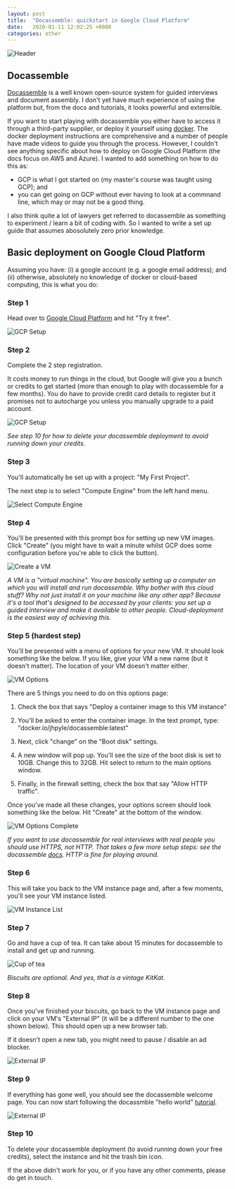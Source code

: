 ```yaml
---
layout: post
title:  "Docassemble: quickstart in Google Cloud Platform"
date:   2020-01-11 12:02:25 +0000
categories: other
---
```


![Header](https://richardbatstone.github.io/images/DD_011.PNG)

## Docassemble

[Docassemble](https://docassemble.org/) is a well known open-source system for guided interviews and document assembly. I don't yet have much experience of using the platform but, from the docs and tutorials, it looks powerful and extensible.

If you want to start playing with docassemble you either have to access it through a third-party supplier, or deploy it yourself using [docker](https://www.docker.com/). The docker deployment instructions are comprehensive and a number of people have made videos to guide you through the process. However, I couldn't see anything specific about how to deploy on Google Cloud Platform (the docs focus on AWS and Azure). I wanted to add something on how to do this as:

 - GCP is what I got started on (my master's course was taught using GCP); and
 - you can get going on GCP without ever having to look at a commnand line, which may or may not be a good thing.
 
I also think quite a lot of lawyers get referred to docassemble as something to experiment / learn a bit of coding with. So I wanted to write a set up guide that assumes abosolutely zero prior knowledge. 

## Basic deployment on Google Cloud Platform

Assuming you have: (i) a google account (e.g. a google email address); and (ii) otherwise, absolutely no knowledge of docker or cloud-based computing, this is what you do:

### Step 1

Head over to [Google Cloud Platform](https://cloud.google.com/) and hit "Try it free".

![GCP Setup](https://richardbatstone.github.io/images/GCP_landing.PNG)

### Step 2

Complete the 2 step registration. 

It costs money to run things in the cloud, but Google will give you a bunch or credits to get started (more than enough to play with docassemble for a few months). You do have to provide credit card details to register but it promises not to autocharge you unless you manually upgrade to a paid account.

![GCP Setup](https://richardbatstone.github.io/images/GCP_set_up.PNG)

*See step 10 for how to delete your docassemble deployment to avoid running down your credits.*

### Step 3 

You'll automatically be set up with a project: "My First Project". 

The next step is to select "Compute Engine" from the left hand menu.

![Select Compute Engine](https://richardbatstone.github.io/images/GCP_compute_engine_wide.PNG)

### Step 4

You'll be presented with this prompt box for setting up new VM images. Click "Create" (you might have to wait a minute whilst GCP does some configuration before you're able to click the button).

![Create a VM](https://richardbatstone.github.io/images/GCP_VM_instance.PNG)

*A VM is a "virtual machine". You are basically setting up a computer on which you will install and run docassemble. Why bother with this cloud stuff? Why not just install it on your machine like any other app? Because it's a tool that's designed to be accessed by your clients: you set up a guided interview and make it available to other people. Cloud-deployment is the easiest way of achieving this.*

### Step 5 (hardest step)

You'll be presented with a menu of options for your new VM. It should look something like the below. If you like, give your VM a new name (but it doesn't matter). The location of your VM doesn't matter either.

![VM Options](https://richardbatstone.github.io/images/GCP_VM_options1.PNG)

There are 5 things you need to do on this options page:

1. Check the box that says "Deploy a container image to this VM instance"

2. You'll be asked to enter the container image. In the text prompt, type: "docker.io/jhpyle/docassemble:latest"

3. Next, click "change" on the "Boot disk" settings.

4. A new window will pop up. You'll see the size of the boot disk is set to 10GB. Change this to 32GB. Hit select to return to the main options window.

5. Finally, in the firewall setting, check the box that say "Allow HTTP traffic".
 
Once you've made all these changes, your options screen should look something like the below. Hit "Create" at the bottom of the window.

![VM Options Complete](https://richardbatstone.github.io/images/GCP_VM_options_all.PNG)

*If you want to use docassemble for real interviews with real people you should use HTTPS, not HTTP. That takes a few more setup steps: see the docassemble [docs](https://docassemble.org/docs/docker.html#https). HTTP is fine for playing around.*

### Step 6

This will take you back to the VM instance page and, after a few moments, you'll see your VM instance listed.

![VM Instance List](https://richardbatstone.github.io/images/GCP_VM_list.PNG)

### Step 7

Go and have a cup of tea. It can take about 15 minutes for docassemble to install and get up and running.

![Cup of tea](https://richardbatstone.github.io/images/cup_of_tea.jpg)

*Biscuits are optional. And yes, that is a vintage KitKat.*

### Step 8

Once you've finished your biscuits, go back to the VM instance page and click on your VM's "External IP" (it will be a different number to the one shown below). This should open up a new browser tab.

If it doesn't open a new tab, you might need to pause / disable an ad blocker.

![External IP](https://richardbatstone.github.io/images/GCP_VM_http.PNG)

### Step 9

If everything has gone well, you should see the docassemble welcome page. You can now start following the docassmble "hello world" [tutorial](https://docassemble.org/docs/helloworld.html). 

![External IP](https://richardbatstone.github.io/images/GCP_VM_connect.PNG)

### Step 10

To delete your docassemble deployment (to avoid running down your free credits), select the instance and hit the trash bin icon.

If the above didn't work for you, or if you have any other comments, please do get in touch.